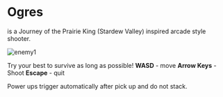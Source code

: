 # Ogres
is a Journey of the Prairie King (Stardew Valley) inspired arcade style shooter.

![enemy1](https://github.com/user-attachments/assets/bfc5e4c0-543f-4662-9370-e248fd5643ec)

Try your best to survive as long as possible!
**WASD** - move 
**Arrow Keys** - Shoot
**Escape** - quit

Power ups trigger automatically after pick up and do not stack.
